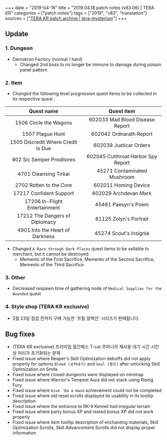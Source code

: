 +++
date = "2019-04-18"
title = "2019.04.18 patch notes (v83.06) | TERA KR"
categories = ["patch notes"]
tags = ["2019", "v83", "translation"]
sources = ["[TERA KR patch archive | tera-mysterium](/ko/patch/2019/v83-06)"]
+++

## Update

### **1.** Dungeon
- Demokron Factory (normal / hard)
  - Changed 2nd boss to no longer be immune to damage during poison panel pattern

### **2.** Item
- Changed the following level progression quest items to be collected in its respective quest :

| Quest name | Quest item |
| :-: | :-: |
| 1506 Circle the Wagons | 602033 Mad Blood Disease Report |
| 1507 Plague Hunt | 602042 Ordnarath Report |
| 1505 Discredit Where Credit Is Due | 602039 Justicar Orders |
| 902 Sic Semper Proditores | 602045 Cutthroat Harbor Spy Report |
| 4701 Cleansing Tirkai | 45271 Contaminated Mushroom |
| 2702 Rotten to the Core | 602011 Homing Device |
| 17217 Confident Support | 602029 Archdevan Mark |
| 17206 In-Flight Entertainment | 45461 Paesyn's Poem |
| 17212 The Dangers of Diplomacy | 81125 Zolyn's Portrait |
| 4901 Into the Heart of Darkness | 45274 Scout's Insignia |

- Changed `A Race through Dark Places` quest items to be sellable to merchant, but it cannot be destroyed
  - Memento of the First Sacrifice, Memento of the Second Sacrifice, Memento of the Third Sacrifice

### **3.** Other
- Decreased respawn time of gathering node of `Medical Supplies for the Wounded` quest

### **4.** Style shop (TERA KR exclusive)
- 5월 23일 점검 전까지 구매 가능한 '프릴 컬렉션' 시리즈가 판매됩니다.

## Bug fixes

- (TERA KR exclusive) 프리미엄 월간패스 T-cat 주머니의 재사용 대기 시간 시인성 처리가 초기화되는 문제
- Fixed issue where Reaper's Skill Optimization debuffs did not apply properly for options `Bleed (상처내기)` and `Seal (봉인)` after unlocking Skill Optimization on Smite
- Fixed issue where closed dungeons were displayed on minimap
- Fixed issue where Warrior's Tempest Aura did not stack using Rising Fury
- Fixed issue where `Give 'Em a Hand` achievement could not be completed
- Fixed issue where old reset scrolls displayed its usability in its tooltip description
- Fixed issue where the entrance to RK-9 Kennel had irregular terrain
- Fixed issue where party bonus XP and rested bonus XP did not work properly
- Fixed issue where item tooltip description of enchanting materials, Skill Optimization Scrolls, Skill Advancement Scrolls did not display proper information
